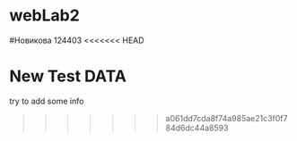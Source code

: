 # webLab2
#Новикова 124403
<<<<<<< HEAD

New Test DATA
=======
try to add some info
>>>>>>> a061dd7cda8f74a985ae21c3f0f784d6dc44a8593
